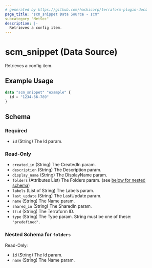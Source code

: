 ```yaml
---
# generated by https://github.com/hashicorp/terraform-plugin-docs
page_title: "scm_snippet Data Source - scm"
subcategory "NetSec"
description: |-
  Retrieves a config item.
---
```


# scm_snippet (Data Source)

Retrieves a config item.

## Example Usage

```terraform
data "scm_snippet" "example" {
  id = "1234-56-789"
}
```

<!-- schema generated by tfplugindocs -->
## Schema

### Required

- `id` (String) The Id param.

### Read-Only

- `created_in` (String) The CreatedIn param.
- `description` (String) The Description param.
- `display_name` (String) The DisplayName param.
- `folders` (Attributes List) The Folders param. (see [below for nested schema](#nestedatt--folders))
- `labels` (List of String) The Labels param.
- `last_update` (String) The LastUpdate param.
- `name` (String) The Name param.
- `shared_in` (String) The SharedIn param.
- `tfid` (String) The Terraform ID.
- `type` (String) The Type param. String must be one of these: `"predefined"`.

<a id="nestedatt--folders"></a>
### Nested Schema for `folders`

Read-Only:

- `id` (String) The Id param.
- `name` (String) The Name param.
